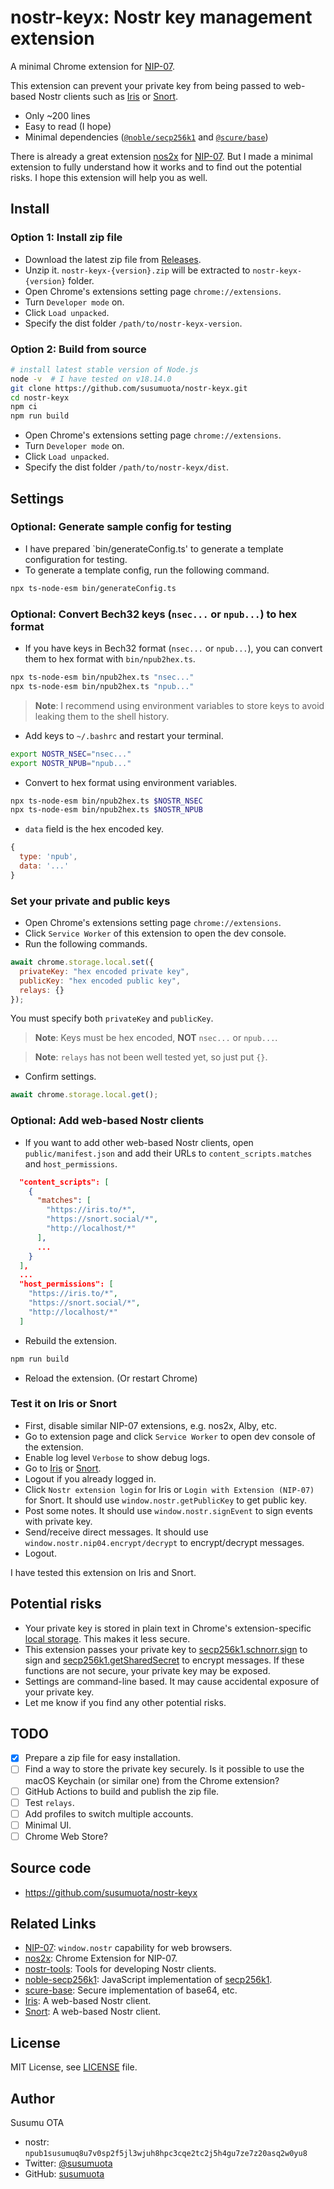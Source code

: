 # nostr-keyx: Nostr key management extension

A minimal Chrome extension for [NIP-07](https://github.com/nostr-protocol/nips/blob/master/07.md).

This extension can prevent your private key from being passed to web-based Nostr clients such as [Iris](https://iris.to/) or [Snort](https://snort.social/).

- Only ~200 lines
- Easy to read (I hope)
- Minimal dependencies ([`@noble/secp256k1`](https://github.com/paulmillr/noble-secp256k1) and [`@scure/base`](https://github.com/paulmillr/scure-base))

There is already a great extension [nos2x](https://github.com/fiatjaf/nos2x) for [NIP-07](https://github.com/nostr-protocol/nips/blob/master/07.md). But I made a minimal extension to fully understand how it works and to find out the potential risks. I hope this extension will help you as well.

## Install

### Option 1: Install zip file

- Download the latest zip file from [Releases](https://github.com/susumuota/nostr-keyx/releases).
- Unzip it. `nostr-keyx-{version}.zip` will be extracted to `nostr-keyx-{version}` folder.
- Open Chrome's extensions setting page `chrome://extensions`.
- Turn `Developer mode` on.
- Click `Load unpacked`.
- Specify the dist folder `/path/to/nostr-keyx-version`.

### Option 2: Build from source

```sh
# install latest stable version of Node.js
node -v  # I have tested on v18.14.0
git clone https://github.com/susumuota/nostr-keyx.git
cd nostr-keyx
npm ci
npm run build
```

- Open Chrome's extensions setting page `chrome://extensions`.
- Turn `Developer mode` on.
- Click `Load unpacked`.
- Specify the dist folder `/path/to/nostr-keyx/dist`.

## Settings

### Optional: Generate sample config for testing

- I have prepared `bin/generateConfig.ts' to generate a template configuration for testing.
- To generate a template config, run the following command.

```sh
npx ts-node-esm bin/generateConfig.ts
```

### Optional: Convert Bech32 keys (`nsec...` or `npub...`) to hex format

- If you have keys in Bech32 format (`nsec...` or `npub...`), you can convert them to hex format with `bin/npub2hex.ts`.

```sh
npx ts-node-esm bin/npub2hex.ts "nsec..."
npx ts-node-esm bin/npub2hex.ts "npub..."
```

> **Note**: I recommend using environment variables to store keys to avoid leaking them to the shell history.

- Add keys to `~/.bashrc` and restart your terminal.

```sh
export NOSTR_NSEC="nsec..."
export NOSTR_NPUB="npub..."
```

- Convert to hex format using environment variables.

```sh
npx ts-node-esm bin/npub2hex.ts $NOSTR_NSEC
npx ts-node-esm bin/npub2hex.ts $NOSTR_NPUB
```

- `data` field is the hex encoded key.

```javascript
{
  type: 'npub',
  data: '...'
}
```

### Set your private and public keys

- Open Chrome's extensions setting page `chrome://extensions`.
- Click `Service Worker` of this extension to open the dev console.
- Run the following commands.

```javascript
await chrome.storage.local.set({
  privateKey: "hex encoded private key",
  publicKey: "hex encoded public key",
  relays: {}
});
```

You must specify both `privateKey` and `publicKey`.

> **Note**: Keys must be hex encoded, **NOT** `nsec...` or `npub...`.

> **Note**: `relays` has not been well tested yet, so just put `{}`.

- Confirm settings.

```javascript
await chrome.storage.local.get();
```

### Optional: Add web-based Nostr clients

- If you want to add other web-based Nostr clients, open `public/manifest.json` and add their URLs to `content_scripts.matches` and `host_permissions`.

```json
  "content_scripts": [
    {
      "matches": [
        "https://iris.to/*",
        "https://snort.social/*",
        "http://localhost/*"
      ],
      ...
    }
  ],
  ...
  "host_permissions": [
    "https://iris.to/*",
    "https://snort.social/*",
    "http://localhost/*"
  ]
```

- Rebuild the extension.

```sh
npm run build
```

- Reload the extension. (Or restart Chrome)

### Test it on Iris or Snort

- First, disable similar NIP-07 extensions, e.g. nos2x, Alby, etc.
- Go to extension page and click `Service Worker` to open dev console of the extension.
- Enable log level `Verbose` to show debug logs.
- Go to [Iris](https://iris.to/) or [Snort](https://snort.social/).
- Logout if you already logged in.
- Click `Nostr extension login` for Iris or `Login with Extension (NIP-07)` for Snort. It should use `window.nostr.getPublicKey` to get public key.
- Post some notes. It should use `window.nostr.signEvent` to sign events with private key.
- Send/receive direct messages. It should use `window.nostr.nip04.encrypt/decrypt` to encrypt/decrypt messages.
- Logout.

I have tested this extension on Iris and Snort.

## Potential risks

- Your private key is stored in plain text in Chrome's extension-specific [local storage](https://developer.chrome.com/docs/extensions/reference/storage/). This makes it less secure.
- This extension passes your private key to [secp256k1.schnorr.sign](https://github.com/paulmillr/noble-secp256k1#schnorrsignmessage-privatekey) to sign and [secp256k1.getSharedSecret](https://github.com/paulmillr/noble-secp256k1#getsharedsecretprivatekeya-publickeyb) to encrypt messages. If these functions are not secure, your private key may be exposed.
- Settings are command-line based. It may cause accidental exposure of your private key.
- Let me know if you find any other potential risks.

## TODO

- [x] Prepare a zip file for easy installation.
- [ ] Find a way to store the private key securely. Is it possible to use the macOS Keychain (or similar one) from the Chrome extension?
- [ ] GitHub Actions to build and publish the zip file.
- [ ] Test `relays`.
- [ ] Add profiles to switch multiple accounts.
- [ ] Minimal UI.
- [ ] Chrome Web Store?

## Source code

- https://github.com/susumuota/nostr-keyx

## Related Links

- [NIP-07](https://github.com/nostr-protocol/nips/blob/master/07.md): `window.nostr` capability for web browsers.
- [nos2x](https://github.com/fiatjaf/nos2x): Chrome Extension for NIP-07.
- [nostr-tools](https://github.com/nbd-wtf/nostr-tools): Tools for developing Nostr clients.
- [noble-secp256k1](https://github.com/paulmillr/noble-secp256k1): JavaScript implementation of [secp256k1](https://www.secg.org/sec2-v2.pdf).
- [scure-base](https://github.com/paulmillr/scure-base): Secure implementation of base64, etc.
- [Iris](https://iris.to/): A web-based Nostr client.
- [Snort](https://snort.social/): A web-based Nostr client.

## License

MIT License, see [LICENSE](LICENSE) file.

## Author

Susumu OTA

- nostr: `npub1susumuq8u7v0sp2f5jl3wjuh8hpc3cqe2tc2j5h4gu7ze7z20asq2w0yu8`
- Twitter: [@susumuota](https://twitter.com/susumuota)
- GitHub: [susumuota](https://github.com/susumuota)
